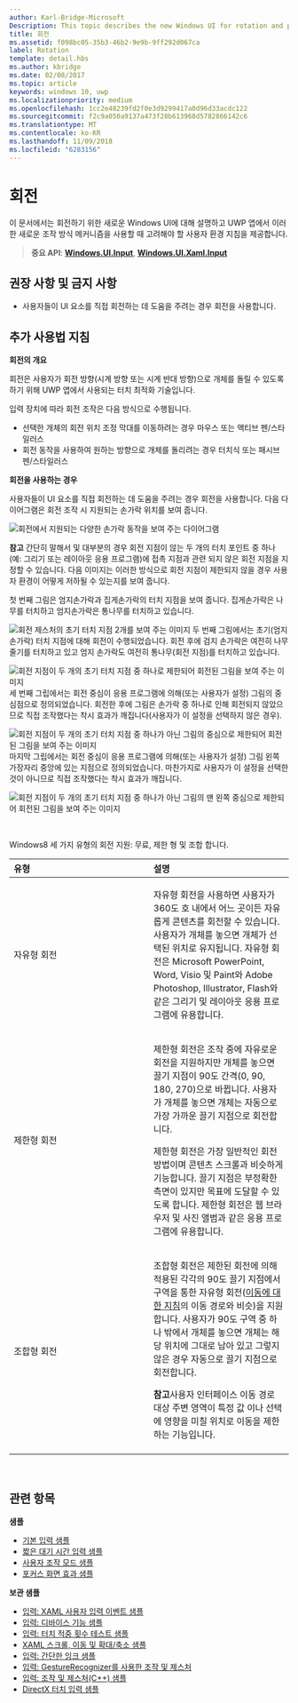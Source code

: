 ```yaml
---
author: Karl-Bridge-Microsoft
Description: This topic describes the new Windows UI for rotation and provides user experience guidelines that should be considered when using this new interaction mechanism in your UWP app.
title: 회전
ms.assetid: f098bc05-35b3-46b2-9e9b-9ff292d067ca
label: Rotation
template: detail.hbs
ms.author: kbridge
ms.date: 02/08/2017
ms.topic: article
keywords: windows 10, uwp
ms.localizationpriority: medium
ms.openlocfilehash: 1cc2e48239fd2f0e3d9299417a0d96d33acdc122
ms.sourcegitcommit: f2c9a050a9137a473f28b613968d5782866142c6
ms.translationtype: MT
ms.contentlocale: ko-KR
ms.lasthandoff: 11/09/2018
ms.locfileid: "6283156"
---
```

# <a name="rotation"></a>회전


이 문서에서는 회전하기 위한 새로운 Windows UI에 대해 설명하고 UWP 앱에서 이러한 새로운 조작 방식 메커니즘을 사용할 때 고려해야 할 사용자 환경 지침을 제공합니다.

> **중요 API**: [**Windows.UI.Input**](https://msdn.microsoft.com/library/windows/apps/br242084), [**Windows.UI.Xaml.Input**](https://msdn.microsoft.com/library/windows/apps/br227994)

## <a name="dos-and-donts"></a>권장 사항 및 금지 사항

-   사용자들이 UI 요소를 직접 회전하는 데 도움을 주려는 경우 회전을 사용합니다.

## <a name="additional-usage-guidance"></a>추가 사용법 지침


**회전의 개요**

회전은 사용자가 회전 방향(시계 방향 또는 시계 반대 방향)으로 개체를 돌릴 수 있도록 하기 위해 UWP 앱에서 사용되는 터치 최적화 기술입니다.

입력 장치에 따라 회전 조작은 다음 방식으로 수행됩니다.

-   선택한 개체의 회전 위치 조정 막대를 이동하려는 경우 마우스 또는 액티브 펜/스타일러스
-   회전 동작을 사용하여 원하는 방향으로 개체를 돌리려는 경우 터치식 또는 패시브 펜/스타일러스

**회전을 사용하는 경우**

사용자들이 UI 요소를 직접 회전하는 데 도움을 주려는 경우 회전을 사용합니다. 다음 다이어그램은 회전 조작 시 지원되는 손가락 위치를 보여 줍니다.

![회전에서 지원되는 다양한 손가락 동작을 보여 주는 다이어그램](images/ux-rotate-positions.png)

**참고**  간단히 말해서 및 대부분의 경우 회전 지점이 않는 두 개의 터치 포인트 중 하나 (예: 그리기 또는 레이아웃 응용 프로그램)에 접촉 지점과 관련 되지 않은 회전 지점을 지정할 수 있습니다. 다음 이미지는 이러한 방식으로 회전 지점이 제한되지 않을 경우 사용자 환경이 어떻게 저하될 수 있는지를 보여 줍니다.

첫 번째 그림은 엄지손가락과 집게손가락의 터치 지점을 보여 줍니다. 집게손가락은 나무를 터치하고 엄지손가락은 통나무를 터치하고 있습니다.

![회전 제스처의 초기 터치 지점 2개를 보여 주는 이미지](images/ux-rotate-points1.png)
두 번째 그림에서는 초기(엄지 손가락) 터치 지점에 대해 회전이 수행되었습니다. 회전 후에 검지 손가락은 여전히 나무 줄기를 터치하고 있고 엄지 손가락도 여전히 통나무(회전 지점)를 터치하고 있습니다.

![회전 지점이 두 개의 초기 터치 지점 중 하나로 제한되어 회전된 그림을 보여 주는 이미지](images/ux-rotate-points2.png)
세 번째 그립에서는 회전 중심이 응용 프로그램에 의해(또는 사용자가 설정) 그림의 중심점으로 정의되었습니다. 회전한 후에 그림은 손가락 중 하나로 인해 회전되지 않았으므로 직접 조작했다는 착시 효과가 깨집니다(사용자가 이 설정을 선택하지 않은 경우).

![회전 지점이 두 개의 초기 터치 지점 중 하나가 아닌 그림의 중심으로 제한되어 회전된 그림을 보여 주는 이미지](images/ux-rotate-points3.png)
마지막 그립에서는 회전 중심이 응용 프로그램에 의해(또는 사용자가 설정) 그림 왼쪽 가장자리 중앙에 있는 지점으로 정의되었습니다. 마찬가지로 사용자가 이 설정을 선택한 것이 아니므로 직접 조작했다는 착시 효과가 깨집니다.

![회전 지점이 두 개의 초기 터치 지점 중 하나가 아닌 그림의 맨 왼쪽 중심으로 제한되어 회전된 그림을 보여 주는 이미지](images/ux-rotate-points4.png)

 

Windows8 세 가지 유형의 회전 지원: 무료, 제한 형 및 조합 합니다.

<table>
<colgroup>
<col width="50%" />
<col width="50%" />
</colgroup>
<thead>
<tr class="header">
<th align="left">유형</th>
<th align="left">설명</th>
</tr>
</thead>
<tbody>
<tr class="odd">
<td align="left">자유형 회전</td>
<td align="left"><p>자유형 회전을 사용하면 사용자가 360도 호 내에서 어느 곳이든 자유롭게 콘텐츠를 회전할 수 있습니다. 사용자가 개체를 놓으면 개체가 선택된 위치로 유지됩니다. 자유형 회전은 Microsoft PowerPoint, Word, Visio 및 Paint와 Adobe Photoshop, Illustrator, Flash와 같은 그리기 및 레이아웃 응용 프로그램에 유용합니다.</p></td>
</tr>
<tr class="even">
<td align="left">제한형 회전</td>
<td align="left"><p>제한형 회전은 조작 중에 자유로운 회전을 지원하지만 개체를 놓으면 끌기 지점이 90도 간격(0, 90, 180, 270)으로 바뀝니다. 사용자가 개체를 놓으면 개체는 자동으로 가장 가까운 끌기 지점으로 회전합니다.</p>
<p>제한형 회전은 가장 일반적인 회전 방법이며 콘텐츠 스크롤과 비슷하게 기능합니다. 끌기 지점은 부정확한 측면이 있지만 목표에 도달할 수 있도록 합니다. 제한형 회전은 웹 브라우저 및 사진 앨범과 같은 응용 프로그램에 유용합니다.</p></td>
</tr>
<tr class="odd">
<td align="left">조합형 회전</td>
<td align="left"><p>조합형 회전은 제한된 회전에 의해 적용된 각각의 90도 끌기 지점에서 구역을 통한 자유형 회전(<a href="guidelines-for-panning.md">이동에 대한 지침</a>의 이동 경로와 비슷)을 지원합니다. 사용자가 90도 구역 중 하나 밖에서 개체를 놓으면 개체는 해당 위치에 그대로 남아 있고 그렇지 않은 경우 자동으로 끌기 지점으로 회전합니다.</p>
<div class="alert">
<strong>참고</strong>사용자 인터페이스 이동 경로 대상 주변 영역이 특정 값 이나 선택에 영향을 미칠 위치로 이동을 제한 하는 기능입니다.
</div>
<div>
 
</div></td>
</tr>
</tbody>
</table>

 

## <a name="related-topics"></a>관련 항목


**샘플**
* [기본 입력 샘플](https://go.microsoft.com/fwlink/p/?LinkID=620302)
* [짧은 대기 시간 입력 샘플](https://go.microsoft.com/fwlink/p/?LinkID=620304)
* [사용자 조작 모드 샘플](https://go.microsoft.com/fwlink/p/?LinkID=619894)
* [포커스 화면 효과 샘플](https://go.microsoft.com/fwlink/p/?LinkID=619895)

**보관 샘플**
* [입력: XAML 사용자 입력 이벤트 샘플](https://go.microsoft.com/fwlink/p/?linkid=226855)
* [입력: 디바이스 기능 샘플](https://go.microsoft.com/fwlink/p/?linkid=231530)
* [입력: 터치 적중 횟수 테스트 샘플](https://go.microsoft.com/fwlink/p/?linkid=231590)
* [XAML 스크롤, 이동 및 확대/축소 샘플](https://go.microsoft.com/fwlink/p/?linkid=251717)
* [입력: 간단한 잉크 샘플](https://go.microsoft.com/fwlink/p/?linkid=246570)
* [입력: GestureRecognizer를 사용한 조작 및 제스처](https://go.microsoft.com/fwlink/p/?LinkId=264995)
* [입력: 조작 및 제스처(C++) 샘플](https://go.microsoft.com/fwlink/p/?linkid=231605)
* [DirectX 터치 입력 샘플](https://go.microsoft.com/fwlink/p/?LinkID=231627)
 

 




